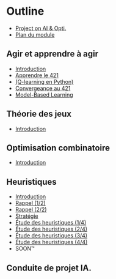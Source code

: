 # Outline

* [Project on AI & Opti.](README.md)                             <!--Guillaume-->
* [Plan du module](outline.md)

## Agir et apprendre à agir                             <!--Guillaume-->

* [Introduction](aaa/1-intro-CPIA.md)
* [Apprendre le 421](aaa/2-apr-au-421.md)
* [(Q-learning en Python)](aaa/q-learning.md)
* [Convergeance au 421](aaa/3-convergeance.md)
* [Model-Based Learning](aaa/4-MB-learning.md)

## Théorie des jeux

* [Introduction](tdj/1-intro.md)

## Optimisation combinatoire

* [Introduction](opti/1-intro.md)

## Heuristiques
* [Introduction](heuristic/intro.md)
* [Rappel (1/2)](heuristic/rappel.md)
* [Rappel (2/2)](heuristic/rappel2.md)
* [Stratégie](heuristic/strategy.md)
* [Étude des heuristiques (1/4)](heuristic/heuristic_def.md)
* [Étude des heuristiques (2/4)](heuristic/heuristic_def_2.md)
* [Étude des heuristiques (3/4)](heuristic/heuristic_def_3.md)
* [Étude des heuristiques (4/4)](heuristic/heuristic_def_4.md)
* SOON™

## Conduite de projet IA.


